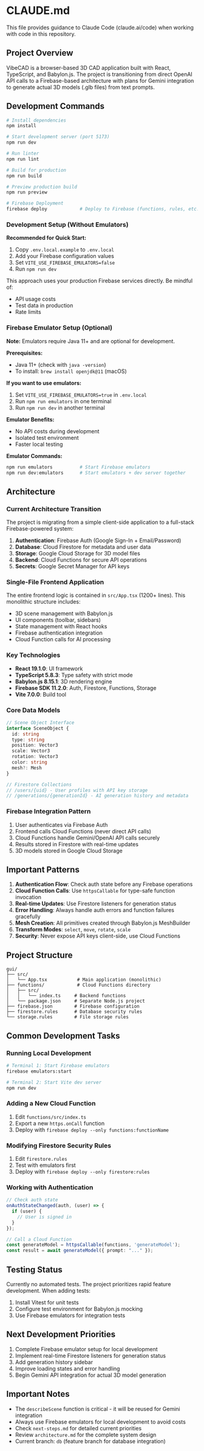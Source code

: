 # CLAUDE.md

This file provides guidance to Claude Code (claude.ai/code) when working with code in this repository.

## Project Overview

VibeCAD is a browser-based 3D CAD application built with React, TypeScript, and Babylon.js. The project is transitioning from direct OpenAI API calls to a Firebase-based architecture with plans for Gemini integration to generate actual 3D models (.glb files) from text prompts.

## Development Commands

```bash
# Install dependencies
npm install

# Start development server (port 5173)
npm run dev

# Run linter
npm run lint

# Build for production
npm run build

# Preview production build
npm run preview

# Firebase Deployment
firebase deploy            # Deploy to Firebase (functions, rules, etc.)
```

### Development Setup (Without Emulators)

**Recommended for Quick Start:**
1. Copy `.env.local.example` to `.env.local`
2. Add your Firebase configuration values
3. Set `VITE_USE_FIREBASE_EMULATORS=false`
4. Run `npm run dev`

This approach uses your production Firebase services directly. Be mindful of:
- API usage costs
- Test data in production
- Rate limits

### Firebase Emulator Setup (Optional)

**Note:** Emulators require Java 11+ and are optional for development.

**Prerequisites:**
- Java 11+ (check with `java -version`)
- To install: `brew install openjdk@11` (macOS)

**If you want to use emulators:**
1. Set `VITE_USE_FIREBASE_EMULATORS=true` in `.env.local`
2. Run `npm run emulators` in one terminal
3. Run `npm run dev` in another terminal

**Emulator Benefits:**
- No API costs during development
- Isolated test environment
- Faster local testing

**Emulator Commands:**
```bash
npm run emulators          # Start Firebase emulators
npm run dev:emulators      # Start emulators + dev server together
```

## Architecture

### Current Architecture Transition

The project is migrating from a simple client-side application to a full-stack Firebase-powered system:

1. **Authentication**: Firebase Auth (Google Sign-In + Email/Password)
2. **Database**: Cloud Firestore for metadata and user data
3. **Storage**: Google Cloud Storage for 3D model files
4. **Backend**: Cloud Functions for secure API operations
5. **Secrets**: Google Secret Manager for API keys

### Single-File Frontend Application

The entire frontend logic is contained in `src/App.tsx` (1200+ lines). This monolithic structure includes:
- 3D scene management with Babylon.js
- UI components (toolbar, sidebars)
- State management with React hooks
- Firebase authentication integration
- Cloud Function calls for AI processing

### Key Technologies

- **React 19.1.0**: UI framework
- **TypeScript 5.8.3**: Type safety with strict mode
- **Babylon.js 8.15.1**: 3D rendering engine
- **Firebase SDK 11.2.0**: Auth, Firestore, Functions, Storage
- **Vite 7.0.0**: Build tool

### Core Data Models

```typescript
// Scene Object Interface
interface SceneObject {
  id: string
  type: string
  position: Vector3
  scale: Vector3
  rotation: Vector3
  color: string
  mesh?: Mesh
}

// Firestore Collections
// /users/{uid} - User profiles with API key storage
// /generations/{generationId} - AI generation history and metadata
```

### Firebase Integration Pattern

1. User authenticates via Firebase Auth
2. Frontend calls Cloud Functions (never direct API calls)
3. Cloud Functions handle Gemini/OpenAI API calls securely
4. Results stored in Firestore with real-time updates
5. 3D models stored in Google Cloud Storage

## Important Patterns

1. **Authentication Flow**: Check auth state before any Firebase operations
2. **Cloud Function Calls**: Use `httpsCallable` for type-safe function invocation
3. **Real-time Updates**: Use Firestore listeners for generation status
4. **Error Handling**: Always handle auth errors and function failures gracefully
5. **Mesh Creation**: All primitives created through Babylon.js MeshBuilder
6. **Transform Modes**: `select`, `move`, `rotate`, `scale`
7. **Security**: Never expose API keys client-side, use Cloud Functions

## Project Structure

```
gui/
├── src/
│   └── App.tsx           # Main application (monolithic)
├── functions/            # Cloud Functions directory
│   ├── src/
│   │   └── index.ts     # Backend functions
│   └── package.json     # Separate Node.js project
├── firebase.json        # Firebase configuration
├── firestore.rules      # Database security rules
└── storage.rules        # File storage rules
```

## Common Development Tasks

### Running Local Development

```bash
# Terminal 1: Start Firebase emulators
firebase emulators:start

# Terminal 2: Start Vite dev server
npm run dev
```

### Adding a New Cloud Function

1. Edit `functions/src/index.ts`
2. Export a new `https.onCall` function
3. Deploy with `firebase deploy --only functions:functionName`

### Modifying Firestore Security Rules

1. Edit `firestore.rules`
2. Test with emulators first
3. Deploy with `firebase deploy --only firestore:rules`

### Working with Authentication

```typescript
// Check auth state
onAuthStateChanged(auth, (user) => {
  if (user) {
    // User is signed in
  }
});

// Call a Cloud Function
const generateModel = httpsCallable(functions, 'generateModel');
const result = await generateModel({ prompt: "..." });
```

## Testing Status

Currently no automated tests. The project prioritizes rapid feature development. When adding tests:
1. Install Vitest for unit tests
2. Configure test environment for Babylon.js mocking
3. Use Firebase emulators for integration tests

## Next Development Priorities

1. Complete Firebase emulator setup for local development
2. Implement real-time Firestore listeners for generation status
3. Add generation history sidebar
4. Improve loading states and error handling
5. Begin Gemini API integration for actual 3D model generation

## Important Notes

- The `describeScene` function is critical - it will be reused for Gemini integration
- Always use Firebase emulators for local development to avoid costs
- Check `next-steps.md` for detailed current priorities
- Review `architecture.md` for the complete system design
- Current branch: `db` (feature branch for database integration)
